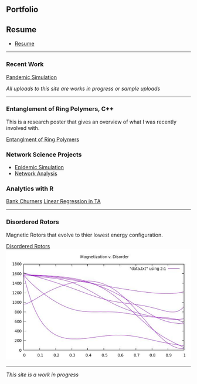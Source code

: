 ## Portfolio

## Resume

- [Resume](/pdf/RESUME.pdf)

---
### Recent Work
[Pandemic Simulation](/mywork/simulation.pdf)


*All uploads to this site are works in progress or sample uploads*

---

### Entanglement of Ring Polymers, C++
This is a research poster that gives an overview of what I was recently involved with.   

[Entanglment of Ring Polymers](/images/RD2021.pdf)


### Network Science Projects
- [Epidemic Simulation](https://github.com/jerdMT/jerdMT.github.io/blob/master/mywork/networkAnalysis1.ipynb)
- [Network Analysis](https://github.com/jerdMT/jerdMT.github.io/blob/master/mywork/networkAnalysis2.ipynb)


### Analytics with R
[Bank Churners](/mywork/BankChurners.html)
[Linear Regression in TA](/mywork/StatProg_Final.pdf)

---
### Disordered Rotors
Magnetic Rotors that evolve to thier lowest energy configuration.

[Disordered Rotors](https://github.com/jwUTC/Projects/tree/main/disordered-rotors)
<img src="images/SampleData.jpg?raw=true"/>

---


*This site is a work in progress*

<!-- Remove above link if you don't want to attibute -->
